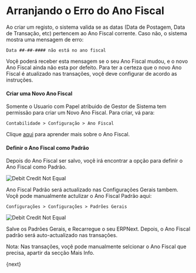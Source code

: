 <!-- add-breadcrumbs -->
# Arranjando o Erro do Ano Fiscal

Ao criar um registo, o sistema valida se as datas (Data de Postagem, Data de Transação, etc) pertencem ao Ano Fiscal corrente. Caso não, o sistema mostra uma mensagem de erro:

`Data ##-##-#### não está no ano fiscal`

Voçê poderá receber esta mensagem se o seu Ano Fiscal mudou, e o novo Ano Fiscal ainda não esta por defeito. Para ter a certeza que o novo Ano Fiscal é atualizado nas transações, voçê deve configurar de acordo as instruções.

#### Criar uma Novo Ano Fiscal

Somente o Usuario com Papel atribuido de Gestor de Sistema tem permissão para criar um Novo Ano Fiscal. Para criar, vá para:

`Contabilidade > Configuração > Ano Fiscal`

Clique [aqui](/docs/user/manual/pt/contabilidad/ano-fiscal) para aprender mais sobre o Ano Fiscal.

#### Definir o Ano Fiscal como Padrão

Depois do Ano Fiscal ser salvo, voçê irá encontrar a opção para definir o Ano Fiscal como Padrão.

<img alt="Debit Credit Not Equal" class="screenshot" src="{{docs_base_url}}/assets/img/articles/fiscal-year-error-1.png">

Ano Fiscal Padrão será actualizado nas Configurações Gerais tambem. Voçê pode manualmente actulizar o Ano Fiscal Padrão aqui:

`Configurações > Configurações > Padrões Gerais`

<img alt="Debit Credit Not Equal" class="screenshot" src="{{docs_base_url}}/assets/img/articles/fiscal-year-error-2.png">

Salve os Padrões Gerais, e Recarregue o seu ERPNext. Depois, o Ano Fiscal padrão será auto-actualizado nas transações.

Nota: Nas transações, voçê pode manualmente selcionar o Ano Fiscal que precisa, apartir da secção Mais Info.

<!-- markdown -->

{next}
